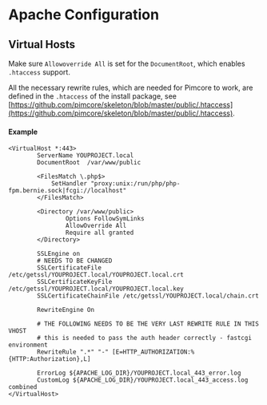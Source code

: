 # Apache Configuration 

## Virtual Hosts
Make sure `Allowoverride All` is set for the `DocumentRoot`, which enables `.htaccess` support. 

All the necessary rewrite rules, which are needed for Pimcore to work, are defined in the `.htaccess` of the install package, 
see [https://github.com/pimcore/skeleton/blob/master/public/.htaccess](https://github.com/pimcore/skeleton/blob/master/public/.htaccess). 

#### Example 
```
<VirtualHost *:443>
        ServerName YOUPROJECT.local
        DocumentRoot  /var/www/public

        <FilesMatch \.php$>
            SetHandler "proxy:unix:/run/php/php-fpm.bernie.sock|fcgi://localhost"
        </FilesMatch>

        <Directory /var/www/public>
                Options FollowSymLinks
                AllowOverride All
                Require all granted
        </Directory>

        SSLEngine on
        # NEEDS TO BE CHANGED
        SSLCertificateFile /etc/getssl/YOUPROJECT.local/YOUPROJECT.local.crt
        SSLCertificateKeyFile /etc/getssl/YOUPROJECT.local/YOUPROJECT.local.key
        SSLCertificateChainFile /etc/getssl/YOUPROJECT.local/chain.crt

        RewriteEngine On

        # THE FOLLOWING NEEDS TO BE THE VERY LAST REWRITE RULE IN THIS VHOST
        # this is needed to pass the auth header correctly - fastcgi environment
        RewriteRule ".*" "-" [E=HTTP_AUTHORIZATION:%{HTTP:Authorization},L]

        ErrorLog ${APACHE_LOG_DIR}/YOUPROJECT.local_443_error.log
        CustomLog ${APACHE_LOG_DIR}/YOUPROJECT.local_443_access.log combined
</VirtualHost>
```
